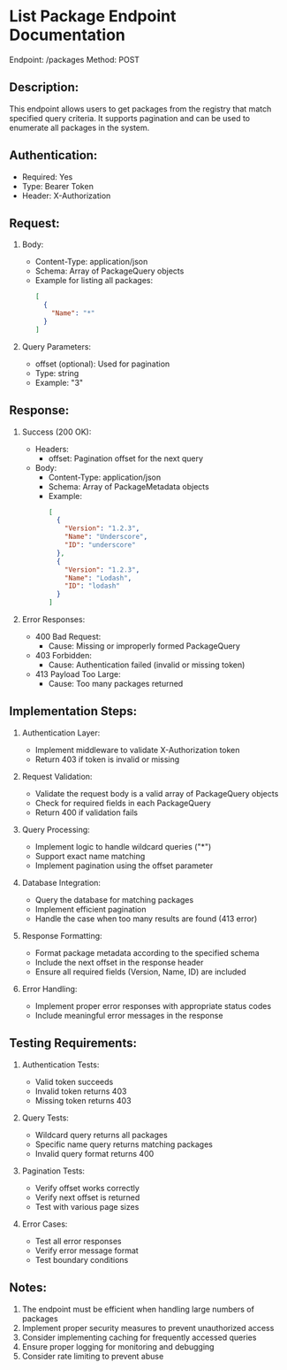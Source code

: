 List Package Endpoint Documentation
================================

Endpoint: /packages
Method: POST

Description:
------------
This endpoint allows users to get packages from the registry that match specified query criteria. It supports pagination and can be used to enumerate all packages in the system.

Authentication:
--------------
- Required: Yes
- Type: Bearer Token
- Header: X-Authorization

Request:
--------
1. Body:
   - Content-Type: application/json
   - Schema: Array of PackageQuery objects
   - Example for listing all packages:
     ```json
     [
       {
         "Name": "*"
       }
     ]
     ```

2. Query Parameters:
   - offset (optional): Used for pagination
   - Type: string
   - Example: "3"

Response:
---------
1. Success (200 OK):
   - Headers:
     - offset: Pagination offset for the next query
   - Body:
     - Content-Type: application/json
     - Schema: Array of PackageMetadata objects
     - Example:
       ```json
       [
         {
           "Version": "1.2.3",
           "Name": "Underscore",
           "ID": "underscore"
         },
         {
           "Version": "1.2.3",
           "Name": "Lodash",
           "ID": "lodash"
         }
       ]
       ```

2. Error Responses:
   - 400 Bad Request:
     - Cause: Missing or improperly formed PackageQuery
   - 403 Forbidden:
     - Cause: Authentication failed (invalid or missing token)
   - 413 Payload Too Large:
     - Cause: Too many packages returned

Implementation Steps:
-------------------
1. Authentication Layer:
   - Implement middleware to validate X-Authorization token
   - Return 403 if token is invalid or missing

2. Request Validation:
   - Validate the request body is a valid array of PackageQuery objects
   - Check for required fields in each PackageQuery
   - Return 400 if validation fails

3. Query Processing:
   - Implement logic to handle wildcard queries ("*")
   - Support exact name matching
   - Implement pagination using the offset parameter

4. Database Integration:
   - Query the database for matching packages
   - Implement efficient pagination
   - Handle the case when too many results are found (413 error)

5. Response Formatting:
   - Format package metadata according to the specified schema
   - Include the next offset in the response header
   - Ensure all required fields (Version, Name, ID) are included

6. Error Handling:
   - Implement proper error responses with appropriate status codes
   - Include meaningful error messages in the response

Testing Requirements:
-------------------
1. Authentication Tests:
   - Valid token succeeds
   - Invalid token returns 403
   - Missing token returns 403

2. Query Tests:
   - Wildcard query returns all packages
   - Specific name query returns matching packages
   - Invalid query format returns 400

3. Pagination Tests:
   - Verify offset works correctly
   - Verify next offset is returned
   - Test with various page sizes

4. Error Cases:
   - Test all error responses
   - Verify error message format
   - Test boundary conditions

Notes:
------
1. The endpoint must be efficient when handling large numbers of packages
2. Implement proper security measures to prevent unauthorized access
3. Consider implementing caching for frequently accessed queries
4. Ensure proper logging for monitoring and debugging
5. Consider rate limiting to prevent abuse
